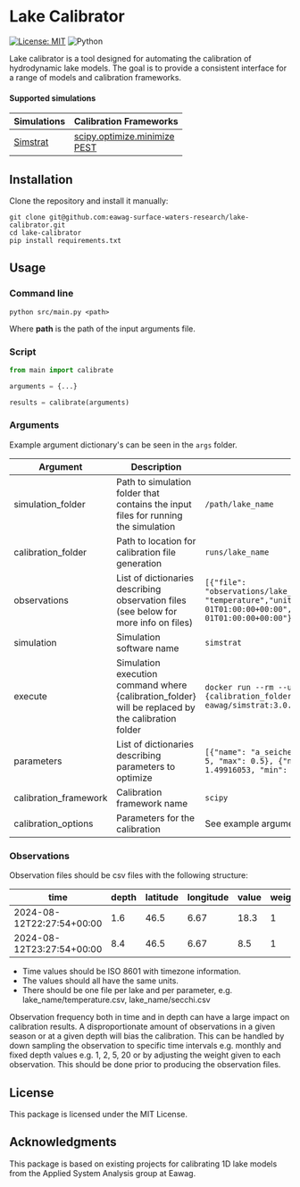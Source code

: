 # Lake Calibrator

[![License: MIT][mit-by-shield]][mit-by] ![Python][python-by-shield]

Lake calibrator is a tool designed for automating the calibration of hydrodynamic lake models. The goal is to provide a consistent interface for a range of models and calibration frameworks.

#### Supported simulations

| Simulations          | Calibration Frameworks                             |
|----------------------|----------------------------------------------------|
| [Simstrat][simstrat] | [scipy.optimize.minimize][scipy] <br> [PEST][pest] |

## Installation
Clone the repository and install it manually:
```commandline
git clone git@github.com:eawag-surface-waters-research/lake-calibrator.git
cd lake-calibrator
pip install requirements.txt
```

## Usage

### Command line

```commandline
python src/main.py <path>
```
Where **path** is the path of the input arguments file.

### Script

```python
from main import calibrate

arguments = {...}

results = calibrate(arguments)
```
### Arguments

Example argument dictionary's can be seen in the `args` folder.

| Argument              | Description                                                                                        | Example                                                                                                                                                                     |
|-----------------------|----------------------------------------------------------------------------------------------------|-----------------------------------------------------------------------------------------------------------------------------------------------------------------------------|
| simulation_folder     | Path to simulation folder that contains the input files for running the simulation                 | ```/path/lake_name```                                                                                                                                                       |
| calibration_folder    | Path to location for calibration file generation                                                   | ```runs/lake_name```                                                                                                                                                        |
| observations          | List of dictionaries describing observation files (see below for more info on files)               | ```[{"file": "observations/lake_name/temperature.csv","parameter": "temperature","unit": "degC","start": "1982-01-01T01:00:00+00:00","end": "2022-01-01T01:00:00+00:00"}]``` |
| simulation            | Simulation software name                                                                           | ```simstrat```                                                                                                                                                              |
| execute               | Simulation execution command where {calibration_folder} will be replaced by the calibration folder | ```docker run --rm --user $(id -u):$(id -g) -v {calibration_folder}:/simstrat/run eawag/simstrat:3.0.4 Settings.par```                                                      |
| parameters            | List of dictionaries describing parameters to optimize                                             | ```[{"name": "a_seiche", "initial":  2.0e-5, "min": 1e-5, "max": 0.5}, {"name": "p_absorb", "initial":  1.49916053, "min": 0.5, "max": 1.5}]```                             |
| calibration_framework | Calibration framework name                                                                         | ```scipy```                                                                                                                                                                 |
| calibration_options   | Parameters for the calibration                                                                     | See example argument files                                                                                                                                                  |

### Observations

Observation files should be csv files with the following structure:

| time                      | depth | latitude | longitude | value | weight |
|---------------------------|-------|----------|-----------|-------|--------|
| 2024-08-12T22:27:54+00:00 | 1.6   | 46.5     | 6.67      | 18.3  | 1      |
| 2024-08-12T23:27:54+00:00 | 8.4   | 46.5     | 6.67      | 8.5   | 1      |

- Time values should be ISO 8601 with timezone information.
- The values should all have the same units. 
- There should be one file per lake and per parameter, e.g. lake_name/temperature.csv, lake_name/secchi.csv

Observation frequency both in time and in depth can have a large impact on calibration results. A disproportionate 
amount of observations in a given season or at a given depth will bias the calibration. This can be handled by 
down sampling the observation to specific time intervals e.g. monthly and fixed depth values e.g. 1, 2, 5, 20 or by 
adjusting the weight given to each observation. This should be done prior to producing the observation files.

## License
This package is licensed under the MIT License.

## Acknowledgments
This package is based on existing projects for calibrating 1D lake models from the Applied System Analysis group at Eawag.


[mit-by]: https://opensource.org/licenses/MIT
[mit-by-shield]: https://img.shields.io/badge/License-MIT-g.svg
[python-by-shield]: https://img.shields.io/badge/Python-3.9-g
[simstrat]: https://github.com/Eawag-AppliedSystemAnalysis/Simstrat
[scipy]: https://docs.scipy.org/doc/scipy/reference/generated/scipy.optimize.minimize.html
[pest]: https://pesthomepage.org/
